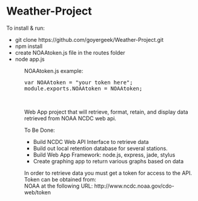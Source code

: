 Weather-Project
===============
<p>To install & run:</p>
<ul>
	<li>git clone https://github.com/goyergeek/Weather-Project.git</li>
	<li>npm install</li>
	<li>create NOAAtoken.js file in the routes folder</li>
	<li>node app.js</li>
<ul>
NOAAtoken.js example:		
<pre>var NOAAtoken = "your token here";
module.exports.NOAAtoken = NOAAtoken;</pre>
<br>

<p> Web App project that will retrieve, format, retain, and display data retrieved from NOAA NCDC web api. </p>

<p>To Be Done:</p>
<ul>
<li>Build NCDC Web API Interface to retrieve data</li>
<li>Build out local retention database for several stations.</li>
<li>Build Web App Framework: node.js, express, jade, stylus</li>
<li>Create graphing app to return various graphs based on data</li>
</ul>

<p>In order to retrieve data you must get a token for access to the API.  Token can be obtained from: </br>
NOAA at the following URL: http://www.ncdc.noaa.gov/cdo-web/token</p>
